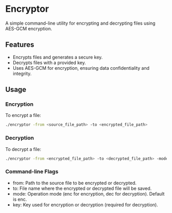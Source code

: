 # Encryptor

A simple command-line utility for encrypting and decrypting files using AES-GCM encryption.

## Features

- Encrypts files and generates a secure key.
- Decrypts files with a provided key.
- Uses AES-GCM for encryption, ensuring data confidentiality and integrity.

## Usage

### Encryption

To encrypt a file:

```sh
./encryptor -from <source_file_path> -to <encrypted_file_path>
```

### Decryption

To decrypt a file:

```sh
./encryptor -from <encrypted_file_path> -to <decrypted_file_path> -mode dec -key <encryption_key>
```

### Command-line Flags
- from: Path to the source file to be encrypted or decrypted.
- to: File name where the encrypted or decrypted file will be saved.
- mode: Operation mode (enc for encryption, dec for decryption). Default is enc.
- key: Key used for encryption or decryption (required for decryption).